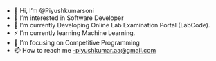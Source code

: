- 👋 Hi, I’m @Piyushkumarsoni
- 👀 I’m interested in Software Developer
- 🌱 I’m currently Developing Online Lab Examination Portal (LabCode).
- ⚡ I’m currently learning Machine Learning.
- 🎯 I’m focusing on Competitive Programming
- 📫 How to reach me -piyushkumar.aa@gmail.com

<!---
Piyushkumarsoni/Piyushkumarsoni is a ✨ special ✨ repository because its `README.md` (this file) appears on your GitHub profile.
You can click the Preview link to take a look at your changes.
--->

